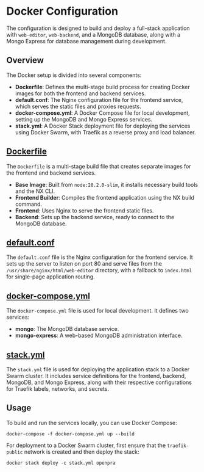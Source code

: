 # Docker Configuration

The configuration is designed to build and deploy a full-stack application with `web-editor`, `web-backend`, and a MongoDB database, along with a Mongo Express for database management during development.

## Overview

The Docker setup is divided into several components:

- **Dockerfile**: Defines the multi-stage build process for creating Docker images for both the frontend and backend services.
- **default.conf**: The Nginx configuration file for the frontend service, which serves the static files and proxies requests.
- **docker-compose.yml**: A Docker Compose file for local development, setting up the MongoDB and Mongo Express services.
- **stack.yml**: A Docker Stack deployment file for deploying the services using Docker Swarm, with Traefik as a reverse proxy and load balancer.

## [Dockerfile](development/Dockerfile)

The `Dockerfile` is a multi-stage build file that creates separate images for
the frontend and backend services.

- **Base Image**: Built from `node:20.2.0-slim`, it installs necessary build tools and the NX CLI.
- **Frontend Builder**: Compiles the frontend application using the NX build command.
- **Frontend**: Uses Nginx to serve the frontend static files.
- **Backend**: Sets up the backend service, ready to connect to the MongoDB database.

## [default.conf](default.conf)

The `default.conf` file is the Nginx configuration for the frontend service. It
sets up the server to listen on port 80 and serve files from
the `/usr/share/nginx/html/web-editor` directory, with a fallback to
`index.html` for single-page application routing.

## [docker-compose.yml](development/docker-compose.yml)

The `docker-compose.yml` file is used for local development. It defines two
services:

- **mongo**: The MongoDB database service.
- **mongo-express**: A web-based MongoDB administration interface.

## [stack.yml](automations/stack.yml)

The `stack.yml` file is used for deploying the application stack to a Docker
Swarm cluster. It includes service definitions for the frontend, backend,
MongoDB, and Mongo Express, along with their respective configurations for
Traefik labels, networks, and secrets.

## Usage

To build and run the services locally, you can use Docker Compose:

```shell
docker-compose -f docker-compose.yml up --build
```

For deployment to a Docker Swarm cluster, first ensure that the `traefik-public`
network is created and then deploy the stack:

```shell
docker stack deploy -c stack.yml openpra
```
